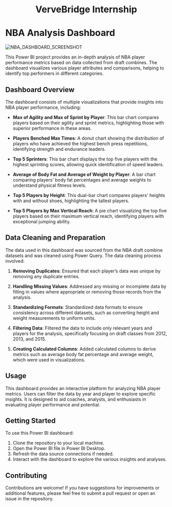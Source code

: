 <h1 align = 'center'> VerveBridge Internship 
</h1>


# NBA Analysis Dashboard

![NBA_DASHBOARD_SCREENSHOT](https://github.com/user-attachments/assets/dc333619-e85f-489e-ae94-d07c51b81cd9)


This Power BI project provides an in-depth analysis of NBA player performance metrics based on data collected from draft combines. The dashboard visualizes various player attributes and comparisons, helping to identify top performers in different categories.

## Dashboard Overview

The dashboard consists of multiple visualizations that provide insights into NBA player performance, including:

- **Max of Agility and Max of Sprint by Player**: This bar chart compares players based on their agility and sprint metrics, highlighting those with superior performance in these areas.

- **Players Benched Max Times**: A donut chart showing the distribution of players who have achieved the highest bench press repetitions, identifying strength and endurance leaders.

- **Top 5 Sprinters**: This bar chart displays the top five players with the highest sprinting scores, allowing quick identification of speed leaders.

- **Average of Body Fat and Average of Weight by Player**: A bar chart comparing players' body fat percentages and average weights to understand physical fitness levels.

- **Top 5 Players by Height**: This dual-bar chart compares players' heights with and without shoes, highlighting the tallest players.

- **Top 5 Players by Max Vertical Reach**: A pie chart visualizing the top five players based on their maximum vertical reach, identifying players with exceptional jumping ability.

## Data Cleaning and Preparation

The data used in this dashboard was sourced from the NBA draft combine datasets and was cleaned using Power Query. The data cleaning process involved:

1. **Removing Duplicates**: Ensured that each player’s data was unique by removing any duplicate entries.

2. **Handling Missing Values**: Addressed any missing or incomplete data by filling in values where appropriate or removing those records from the analysis.

3. **Standardizing Formats**: Standardized data formats to ensure consistency across different datasets, such as converting height and weight measurements to uniform units.

4. **Filtering Data**: Filtered the data to include only relevant years and players for the analysis, specifically focusing on draft classes from 2012, 2013, and 2015.

5. **Creating Calculated Columns**: Added calculated columns to derive metrics such as average body fat percentage and average weight, which were used in visualizations.

## Usage

This dashboard provides an interactive platform for analyzing NBA player metrics. Users can filter the data by year and player to explore specific insights. It is designed to aid coaches, analysts, and enthusiasts in evaluating player performance and potential.

## Getting Started

To use this Power BI dashboard:

1. Clone the repository to your local machine.
2. Open the Power BI file in Power BI Desktop.
3. Refresh the data source connections if needed.
4. Interact with the dashboard to explore the various insights and analyses.

## Contributing

Contributions are welcome! If you have suggestions for improvements or additional features, please feel free to submit a pull request or open an issue in the repository.
